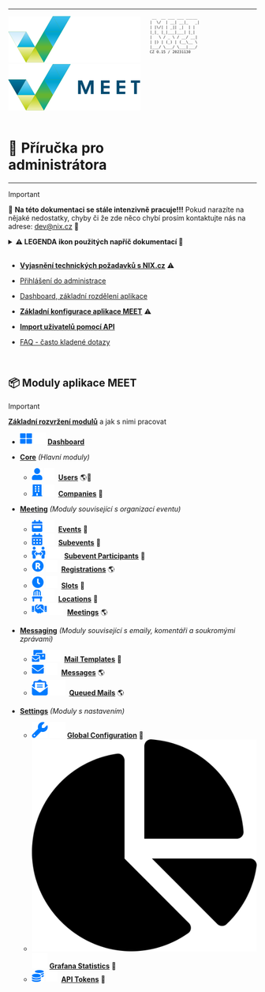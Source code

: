 <table>
<tr><td style="vertical-align: top; padding: 0">

[![MEET](../_data/MEET_H_04.svg#gh-dark-mode-only "MEET")](../README.md#gh-dark-mode-only)
[![MEET](../_data/MEET_H_03.svg#gh-light-mode-only "MEET")](../README.md#gh-light-mode-only)
![](../_data/w100.gif)
# 📘 Příručka pro administrátora
</td>
<td width="210" style="vertical-align: top">
<small style="font-size: 9px">

```
 __  __ ___ ___ _____ 
|  \/  | __| __|_   _|
| |\/| | _|| _|  | |  
|_|_ |_|___|___| |_|  
|   \ / _ \ / __/ __| 
| |) | (_) | (__\__ \
|___/ \___/ \___|___/
CZ 0.15 / 20231130
``` 
</small>

</td>
</tr>
</table>

> [!IMPORTANT]  
>🚧 **Na této dokumentaci se stále intenzivně pracuje!!!** Pokud narazíte na nějaké nedostatky, chyby či že zde něco chybí prosím kontaktujte nás na adrese: dev@nix.cz 🚧

<details>
<summary><strong>⚠️ LEGENDA ikon použitých napříč dokumentací 📌</strong>
<br /><br />
</summary>

>
> ⚠️ **Důležitá informace**
>
> 🚧 **Nepoužívá se, připraveno do budoucna, rozpracované**
>
> ---
> 📦 **Modul** - Aplikace je rozdělena na drobnější části *(moduly)*
>
>   - 🔧 **Administrační modul** - potřebný pro nastavení aplikace
> 
>   - 🌎 **Frontendový modul** - pro ukládání vyplněných dat z frontendu, pro statistiky, samotnou organizaci eventu atd.
>
>   - 📄 **Výpis záznamů** - první část modulu
>       - 🔍 **Filtrování** - Přes jaká pole lze v modulu filtrovat, nebo zda je umožněno fulltextové vyhledávání
>       - 💡 **Hromadné akce**, které je možné ve výpisu vyvolat
>   - ✏️ **Editační Formulář** - druhá, editační část modulu
>       - 🔖 **Karta *(tab)*** - v případě rozsáhlejšího formuláře je formulář rozdělen na karty
>       -  💎 **Funkční tlačítka** - tlačítka v pravé části 
editačního formuláře
>       - 📍 **Template Tags** - speciální značky, které je možné použít v emailových šablonách
>       - 👁 **Readonly** formulářové pole - většinou jde o datumy vytvoření, poslední úpravy či vazby které nelze měnit.
</details>


- **[Vyjasnění technických požadavků s NIX.cz](pages/0000.md)** ⚠️

- [Přihlášení do administrace](pages/0001.md)
- [Dashboard, základní rozdělení aplikace](pages/0002.md)

- **[Základní konfigurace aplikace MEET](pages/0003.md)** ⚠️

- **[Import uživatelů pomocí API](pages/0004.md)**

- [FAQ - často kladené dotazy](pages/0005.md)

<br />

## 📦 Moduly aplikace MEET


> [!IMPORTANT]  
**[Základní rozvržení modulů](pages/0006.md)** a jak s nimi pracovat

- ![Dashboard](../_data/000.svg#gh-light-mode-only) ![Dashboard](../_data/dark/000.svg#gh-dark-mode-only)  **[Dashboard](pages/0002.md)** 


- **[Core](pages/0007.md)** *(Hlavní moduly)*
    - ![Users](../_data/00.svg#gh-light-mode-only) ![Users](../_data/dark/00.svg#gh-dark-mode-only)
    &nbsp;**[Users](pages/0007.md#_1)** 🌎🔧
    - ![Companies](../_data/01.svg#gh-light-mode-only) ![Companies](../_data/dark/01.svg#gh-dark-mode-only)
    &nbsp;**[Companies](pages/0007.md#_2)** 🔧
- **[Meeting](pages/0008.md)** *(Moduly související s organizací eventu)*
    - ![Events](../_data/02.svg#gh-light-mode-only) ![Events](../_data/dark/02.svg#gh-dark-mode-only)
    &nbsp;**[Events](pages/0008.md#_1)** 🔧
    - ![Subevents](../_data/03.svg#gh-light-mode-only) ![Subevents](../_data/dark/03.svg#gh-dark-mode-only)
    &nbsp;**[Subevents](pages/0008.md#_2)** 🔧
    - ![Subevent Participants](../_data/04.svg#gh-light-mode-only) ![Subevent Participants](../_data/dark/04.svg#gh-dark-mode-only)
    &nbsp;**[Subevent Participants](pages/0008.md#_3)** 🔧
    - ![Registrations](../_data/05.svg#gh-light-mode-only) ![Registrations](../_data/dark/05.svg#gh-dark-mode-only)
    &nbsp;**[Registrations](pages/0008.md#_4)** 🌎
    - ![Slots](../_data/06.svg#gh-light-mode-only) ![Slots](../_data/dark/06.svg#gh-dark-mode-only)
    &nbsp;**[Slots](pages/0008.md#_5)** 🔧
    - ![Locations](../_data/07.svg#gh-light-mode-only) ![Locations](../_data/dark/07.svg#gh-dark-mode-only) 
    &nbsp;**[Locations](pages/0008.md#_6)** 🔧
    - ![Meetings](../_data/08.svg#gh-light-mode-only) ![Meetings](../_data/dark/08.svg#gh-dark-mode-only)
    &nbsp;**[Meetings](pages/0008.md#_7)** 🌎

- **[Messaging](pages/0009.md)** *(Moduly související s emaily, komentáři a soukromými zprávami)*
    - ![Mail Templates](../_data/09.svg#gh-light-mode-only) ![Mail Templates](../_data/dark/09.svg#gh-dark-mode-only) 
    &nbsp;**[Mail Templates](pages/0009.md#_1)** 🔧
    - ![Messages](../_data/10.svg#gh-light-mode-only) ![Messages](../_data/dark/10.svg#gh-dark-mode-only)
    &nbsp;**[Messages](pages/0009.md#_2)** 🌎
    - ![Queued Mails](../_data/17.svg#gh-light-mode-only) ![Queued Mails](../_data/dark/17.svg#gh-dark-mode-only)
    &nbsp;**[Queued Mails](pages/0009.md#_3)** 🌎

- **[Settings](pages/0010.md)** *(Moduly s nastavením)*
    - ![Global Configuration](../_data/18.svg#gh-light-mode-only) ![Global Configuration](../_data/dark/18.svg#gh-dark-mode-only)
    **[Global Configuration](pages/0010.md#_1)** 🔧
    - ![Grafana Statistics](../_data/22.svg#gh-light-mode-only) ![Grafana Statistics](../_data/dark/22.svg#gh-dark-mode-only)
    **[Grafana Statistics](pages/0010.md#_2)** 🔧
    - ![API Tokens](../_data/12.svg#gh-light-mode-only) ![API Tokens](../_data/dark/12.svg#gh-dark-mode-only)
    &nbsp;**[API Tokens](pages/0010.md#_3)** 🔧

